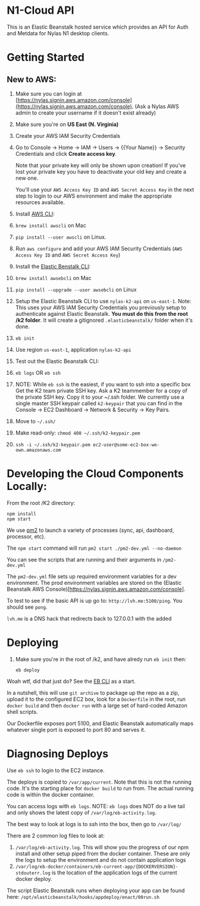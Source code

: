# N1-Cloud API

This is an Elastic Beanstalk hosted service which provides an API for Auth
and Metdata for Nylas N1 desktop clients.

# Getting Started

## New to AWS:
1. Make sure you can login at [https://nylas.signin.aws.amazon.com/console](https://nylas.signin.aws.amazon.com/console). (Ask a Nylas AWS admin to create your username if it doesn't exist already)
  1. Make sure you're on **US East (N. Virginia)**

1. Create your AWS IAM Security Credentials
  1. Go to Console -> Home -> IAM -> Users -> {{Your Name}} ->
     Security Credentials and click **Create access key**.

     Note that your private key will only be shown upon creation! If
     you've lost your private key you have to deactivate your old key and
     create a new one.

     You'll use your `AWS Access Key ID` and `AWS Secret Access Key` in
     the next step to login to our AWS environment and make the
     appropriate resources available.

1. Install [AWS CLI](https://aws.amazon.com/cli/):
  1. `brew install awscli` on Mac
  1. `pip install --user awscli` on Linux.

1. Run `aws configure` and add your AWS IAM Security Credentials (`AWS
   Access Key ID` and `AWS Secret Access Key`)

1. Install the [Elastic Benstalk CLI](https://docs.aws.amazon.com/elasticbeanstalk/latest/dg/eb-cli3-install.html?icmpid=docs_elasticbeanstalk_console):
  1. `brew install awsebcli` on Mac
  1. `pip install --upgrade --user awsebcli` on Linux

1. Setup the Elastic Beanstalk CLI to use `nylas-k2-api` on `us-east-1`.
   Note: This uses your AWS IAM Security Credentials you previously setup
   to authenticate against Elastic Beanstalk. **You must do this from the
   root /k2 folder**. It will create a gitignored `.elasticbeanstalk/`
   folder when it's done.
  1. `eb init`
  1. Use region `us-east-1`, application `nylas-k2-api`

1. Test out the Elastic Beanstalk CLI:
  1. `eb logs` OR `eb ssh`

1. NOTE: While `eb ssh` is the easiest, if you want to ssh into a specific
   box Get the K2 team private SSH key. Ask a K2 teammember for a copy of
   the private SSH key. Copy it to your ~/.ssh folder. We currently use a
   single master SSH keypair called `k2-keypair` that you can find in the
   Console -> EC2 Dashboard -> Network & Security -> Key Pairs.
  1. Move to `~/.ssh/`
  1. Make read-only: `chmod 400 ~/.ssh/k2-keypair.pem`
  1. `ssh -i ~/.ssh/k2-keypair.pem ec2-user@some-ec2-box-we-own.amazonaws.com`

# Developing the Cloud Components Locally:
From the root /K2 directory:

```
npm install
npm start
```

We use [pm2](http://pm2.keymetrics.io/) to launch a variety of processes
(sync, api, dashboard, processor, etc).

The `npm start` command will run `pm2 start ./pm2-dev.yml --no-daemon`

You can see the scripts that are running and their arguments in
`/pm2-dev.yml`

The `pm2-dev.yml` file sets up required environment variables for a dev
environment. The prod environment variables are stored on the (Elastic
Beanstalk AWS Console)[https://nylas.signin.aws.amazon.com/console].

To test to see if the basic API is up go to: `http://lvh.me:5100/ping`.
You should see `pong`.

`lvh.me` is a DNS hack that redirects back to 127.0.0.1 with the added

# Deploying
1. Make sure you're in the root of /k2, and have alredy run `eb init` then:

    `eb deploy`

Woah wtf, did that just do‽ See the [EB CLI](http://docs.aws.amazon.com/elasticbeanstalk/latest/dg/eb-cli3.html) as a start.

In a nutshell, this will use `git archive` to package up the repo as a
zip, upload it to the configured EC2 box, look for a `Dockerfile` in the
root, run `docker build` and then `docker run` with a large set of
hard-coded Amazon shell scripts.

Our Dockerfile exposes port 5100, and Elastic Beanstalk automatically maps
whatever single port is exposed to port 80 and serves it.

# Diagnosing Deploys
Use `eb ssh` to login to the EC2 instance.

The deploys is copied to `/var/app/current`. Note that this is not the
running code. It's the starting place for `docker build` to run from. The
actual running code is within the docker container.

You can access logs with `eb logs`. NOTE: `eb logs` does NOT do a live
tail and only shows the latest copy of `/var/log/eb-activity.log`.

The best way to look at logs is to ssh into the box, then go to `/var/log/`

There are 2 common log files to look at:

1. `/var/log/eb-activity.log`. This will show you the progress of our npm
   install and other setup piped from the docker container. These are only
   the logs to setup the environment and do not contain application logs
2. `/var/log/eb-docker/containers/eb-current-app/{DOCKERVERSION}-stdouterr.log`
   is the location of the application logs of the current docker deploy.

The script Elastic Beanstalk runs when deploying your app can be found
here: `/opt/elasticbeanstalk/hooks/appdeploy/enact/00run.sh`
